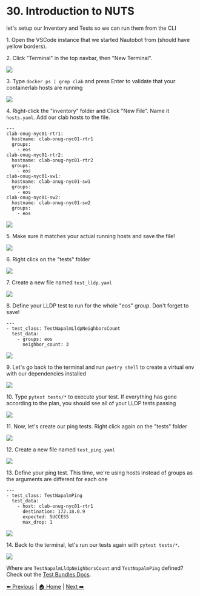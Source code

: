 # 30. Introduction to NUTS

let's setup our Inventory and Tests so we can run them from the CLI

1\. Open the VSCode instance that we started Nautobot from (should have yellow borders).


2\. Click "Terminal" in the top navbar, then "New Terminal".

![](https://ajeuwbhvhr.cloudimg.io/https://colony-recorder.s3.amazonaws.com/files/2025-05-24/5f3625d8-c96e-44a3-b816-32f4887606dd/ascreenshot.jpeg?tl_px=0,0&br_px=1376,769&force_format=jpeg&q=100&width=1120.0&wat=1&wat_opacity=1&wat_gravity=northwest&wat_url=https://colony-recorder.s3.amazonaws.com/images/watermarks/FB923C_standard.png&wat_pad=358,-23)


3\. Type `docker ps | grep clab` and press Enter to validate that your containerlab hosts are running

![](https://ajeuwbhvhr.cloudimg.io/https://colony-recorder.s3.amazonaws.com/files/2025-05-24/e8928f8f-9350-46c6-b9f9-f14b0891c281/ascreenshot.jpeg?tl_px=0,118&br_px=1800,1125&force_format=jpeg&q=100&width=1120.0)


4\. Right-click the "inventory" folder and Click "New File". Name it `hosts.yaml`. Add our clab hosts to the file.

```
---
clab-onug-nyc01-rtr1:
  hostname: clab-onug-nyc01-rtr1
  groups:
    - eos
clab-onug-nyc01-rtr2:
  hostname: clab-onug-nyc01-rtr2
  groups:
    - eos
clab-onug-nyc01-sw1:
  hostname: clab-onug-nyc01-sw1
  groups:
    - eos
clab-onug-nyc01-sw2:
  hostname: clab-onug-nyc01-sw2
  groups:
    - eos
```

![](https://ajeuwbhvhr.cloudimg.io/https://colony-recorder.s3.amazonaws.com/files/2025-05-24/b4c7ba82-3863-4cae-a34f-44208f9fb937/ascreenshot.jpeg?tl_px=423,0&br_px=1800,769&force_format=jpeg&q=100&width=1120.0&wat=1&wat_opacity=1&wat_gravity=northwest&wat_url=https://colony-recorder.s3.amazonaws.com/images/watermarks/FB923C_standard.png&wat_pad=748,271)


5\. Make sure it matches your actual running hosts and save the file!

![](https://ajeuwbhvhr.cloudimg.io/https://colony-recorder.s3.amazonaws.com/files/2025-05-24/ce7c2957-bf1c-4660-8298-3e9fde9a9f99/ascreenshot.jpeg?tl_px=0,0&br_px=1376,769&force_format=jpeg&q=100&width=1120.0&wat=1&wat_opacity=1&wat_gravity=northwest&wat_url=https://colony-recorder.s3.amazonaws.com/images/watermarks/FB923C_standard.png&wat_pad=157,75)


6\. Right click on the "tests" folder

![](https://ajeuwbhvhr.cloudimg.io/https://colony-recorder.s3.amazonaws.com/files/2025-05-24/4ec9846b-1f3f-45f9-b47a-b57731cc81b9/ascreenshot.jpeg?tl_px=423,24&br_px=1800,793&force_format=jpeg&q=100&width=1120.0&wat=1&wat_opacity=1&wat_gravity=northwest&wat_url=https://colony-recorder.s3.amazonaws.com/images/watermarks/FB923C_standard.png&wat_pad=732,276)


7\. Create a new file named `test_lldp.yaml`

![](https://ajeuwbhvhr.cloudimg.io/https://colony-recorder.s3.amazonaws.com/files/2025-05-24/a9421fdf-fddc-4e49-92d8-24d462d2874e/ascreenshot.jpeg?tl_px=423,37&br_px=1800,806&force_format=jpeg&q=100&width=1120.0&wat=1&wat_opacity=1&wat_gravity=northwest&wat_url=https://colony-recorder.s3.amazonaws.com/images/watermarks/FB923C_standard.png&wat_pad=780,277)


8\. Define your LLDP test to run for the whole "eos" group. Don't forget to save!

```
---
- test_class: TestNapalmLldpNeighborsCount
  test_data:
    - groups: eos
      neighbor_count: 3
```

![](https://ajeuwbhvhr.cloudimg.io/https://colony-recorder.s3.amazonaws.com/files/2025-05-24/c87ca075-1d53-44a2-a28a-b9dd114f8759/ascreenshot.jpeg?tl_px=0,0&br_px=1800,1006&force_format=jpeg&q=100&width=1120.0)


9\. Let's go back to the terminal and run `poetry shell` to create a virtual env with our dependencies installed

![](https://ajeuwbhvhr.cloudimg.io/https://colony-recorder.s3.amazonaws.com/files/2025-05-24/b044b183-1cec-4974-99b1-f29e5a245994/ascreenshot.jpeg?tl_px=108,355&br_px=1484,1125&force_format=jpeg&q=100&width=1120.0&wat=1&wat_opacity=1&wat_gravity=northwest&wat_url=https://colony-recorder.s3.amazonaws.com/images/watermarks/FB923C_standard.png&wat_pad=524,441)


10\. Type `pytest tests/*` to execute your test. If everything has gone according to the plan, you should see all of your LLDP tests passing

![](https://ajeuwbhvhr.cloudimg.io/https://colony-recorder.s3.amazonaws.com/files/2025-05-24/b7fdcff8-8ba1-466a-a076-cd6baa5a8c6e/ascreenshot.jpeg?tl_px=0,118&br_px=1800,1125&force_format=jpeg&q=100&width=1120.0)


11\. Now, let's create our ping tests. Right click again on the "tests" folder

![](https://ajeuwbhvhr.cloudimg.io/https://colony-recorder.s3.amazonaws.com/files/2025-05-24/704fb927-7589-45f2-9c36-6b11c1f71879/ascreenshot.jpeg?tl_px=423,19&br_px=1800,788&force_format=jpeg&q=100&width=1120.0&wat=1&wat_opacity=1&wat_gravity=northwest&wat_url=https://colony-recorder.s3.amazonaws.com/images/watermarks/FB923C_standard.png&wat_pad=742,277)


12\. Create a new file named `test_ping.yaml`

![](https://ajeuwbhvhr.cloudimg.io/https://colony-recorder.s3.amazonaws.com/files/2025-05-24/5e852344-7268-4209-a3b9-de96993ce38f/ascreenshot.jpeg?tl_px=423,31&br_px=1800,800&force_format=jpeg&q=100&width=1120.0&wat=1&wat_opacity=1&wat_gravity=northwest&wat_url=https://colony-recorder.s3.amazonaws.com/images/watermarks/FB923C_standard.png&wat_pad=777,277)


13\. Define your ping test. This time, we're using hosts instead of groups as the arguments are different for each one

```
---
- test_class: TestNapalmPing
  test_data:
    - host: clab-onug-nyc01-rtr1
      destination: 172.18.0.9
      expected: SUCCESS
      max_drop: 1
```

![](https://ajeuwbhvhr.cloudimg.io/https://colony-recorder.s3.amazonaws.com/files/2025-05-24/51b8d021-39cf-4103-9db8-90895275b541/ascreenshot.jpeg?tl_px=0,0&br_px=1800,1006&force_format=jpeg&q=100&width=1120.0)


14\. Back to the terminal, let's run our tests again with `pytest tests/*`.

![](https://ajeuwbhvhr.cloudimg.io/https://colony-recorder.s3.amazonaws.com/files/2025-05-24/cc516940-3ff3-48ec-a7a0-2255d58de7b9/ascreenshot.jpeg?tl_px=0,118&br_px=1800,1125&force_format=jpeg&q=100&width=1120.0)


Where are `TestNapalmLldpNeighborsCount` and `TestNapalmPing` defined? Check out the [Test Bundles Docs](https://nuts.readthedocs.io/en/latest/testbundles/alltestbundles.html).

[⬅️ Previous](./22.deploy_containerlab_topology.md) | [🏠 Home](index.md) | [Next ➡️](./31.run_nuts_tests_pt.1.md)
